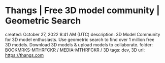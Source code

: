 # Thangs | Free 3D model community | Geometric Search

created: October 27, 2022 9:41 AM (UTC)
description: 3D Model Community for 3D model enthusiasts. Use geometric search to find over 1 million free 3D models. Download 3D models & upload models to collaborate.
folder: BOOKMRKS-MTHRFCKR / MEDIA-MTHRFCKR / 3D
tags: dev, 3D
url: https://thangs.com